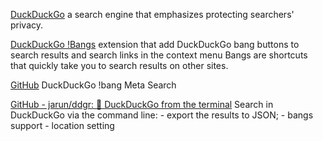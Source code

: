 
[DuckDuckGo](https://duckduckgo.com/)
a search engine that emphasizes protecting searchers' privacy.

[DuckDuckGo !Bangs](https://duckduckgo.com/bangs)
extension that add DuckDuckGo bang buttons to search results and search links in the context menu
Bangs are shortcuts that quickly take you to search results on other sites.

[GitHub](https://github.com/MoserMichael/duckduckbang)
DuckDuckGo !bang Meta Search

[GitHub - jarun/ddgr: :duck: DuckDuckGo from the terminal](https://github.com/jarun/ddgr)
Search in DuckDuckGo via the command line: - export the results to JSON; - bangs support - location setting

